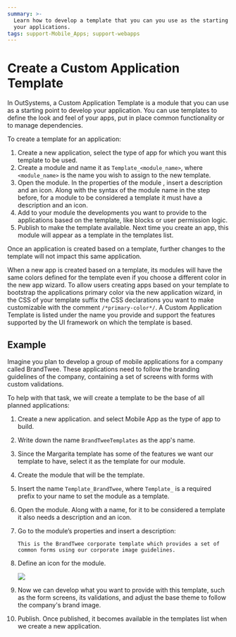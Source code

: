 ```yaml
---
summary: >-
  Learn how to develop a template that you can you use as the starting point of
  your applications.
tags: support-Mobile_Apps; support-webapps
---
```


# Create a Custom Application Template

In OutSystems, a Custom Application Template is a module that you can use as a starting point to develop your application. You can use templates to define the look and feel of your apps, put in place common functionality or to manage dependencies.

To create a template for an application:

1. Create a new application, select the type of app for which you want this template to be used.
2. Create a module and name it as `Template_<module_name>`, where `<module_name>` is the name you wish to assign to the new template.
3. Open the module. In the properties of the module , insert a description and an icon. Along with the syntax of the module name in the step before, for a module to be considered a template it must have a description and an icon.
4. Add to your module the developments you want to provide to the applications based on the template, like blocks or user permission logic.
5. Publish to make the template available. Next time you create an app, this module will appear as a template in the templates list.

Once an application is created based on a template, further changes to the template will not impact this same application.

When a new app is created based on a template, its modules will have the same colors defined for the template even if you choose a different color in the new app wizard. To allow users creating apps based on your template to bootstrap the applications primary color via the new application wizard, in the CSS of your template suffix the CSS declarations you want to make customizable with the comment `/*primary-color*/`. A Custom Application Template is listed under the name you provide and support the features supported by the UI framework on which the template is based.

## Example

Imagine you plan to develop a group of mobile applications for a company called BrandTwee. These applications need to follow the branding guidelines of the company, containing a set of screens with forms with custom validations.

To help with that task, we will create a template to be the base of all planned applications:

1. Create a new application. and select Mobile App as the type of app to build.
2. Write down the name `BrandTweeTemplates` as the app's name.
3. Since the Margarita template has some of the features we want our template to have, select it as the template for our module.
4. Create the module that will be the template.
5. Insert the name `Template_BrandTwee`, where `Template_` is a required prefix to your name to set the module as a template.
6. Open the module. Along with a name, for it to be considered a template it also needs a description and an icon.
7. Go to the module’s properties and insert a description:

   `This is the BrandTwee corporate template which provides a set of common forms using our corporate image guidelines.`

8. Define an icon for the module.

   ![](../../../../.gitbook/assets/create_a_template_for_an_application_-_template.png)

9. Now we can develop what you want to provide with this template, such as the form screens, its validations, and adjust the base theme to follow the company's brand image.
10. Publish. Once published, it becomes available in the templates list when we create a new application.

